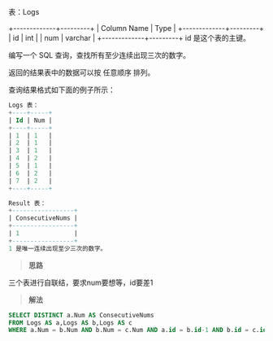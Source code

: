 表：Logs

+-------------+---------+
| Column Name | Type    |
+-------------+---------+
| id          | int     |
| num         | varchar |
+-------------+---------+
id 是这个表的主键。


编写一个 SQL 查询，查找所有至少连续出现三次的数字。

返回的结果表中的数据可以按 任意顺序 排列。

 

查询结果格式如下面的例子所示：


```sql
Logs 表：
+----+-----+
| Id | Num |
+----+-----+
| 1  | 1   |
| 2  | 1   |
| 3  | 1   |
| 4  | 2   |
| 5  | 1   |
| 6  | 2   |
| 7  | 2   |
+----+-----+

Result 表：
+-----------------+
| ConsecutiveNums |
+-----------------+
| 1               |
+-----------------+
1 是唯一连续出现至少三次的数字。
```



> **思路**

三个表进行自联结，要求num要想等，id要差1



> **解法**

```sql
SELECT DISTINCT a.Num AS ConsecutiveNums
FROM Logs AS a,Logs AS b,Logs AS c
WHERE a.Num = b.Num AND b.Num = c.Num AND a.id = b.id-1 AND b.id = c.id-1;
```

